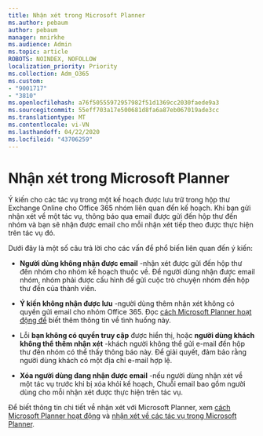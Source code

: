 ```yaml
---
title: Nhận xét trong Microsoft Planner
ms.author: pebaum
author: pebaum
manager: mnirkhe
ms.audience: Admin
ms.topic: article
ROBOTS: NOINDEX, NOFOLLOW
localization_priority: Priority
ms.collection: Adm_O365
ms.custom:
- "9001717"
- "3810"
ms.openlocfilehash: a76f50555972957982f51d1369cc2030faede9a3
ms.sourcegitcommit: 55eff703a17e500681d8fa6a87eb067019ade3cc
ms.translationtype: MT
ms.contentlocale: vi-VN
ms.lasthandoff: 04/22/2020
ms.locfileid: "43706259"
---
```

# <a name="comments-in-microsoft-planner"></a>Nhận xét trong Microsoft Planner

Ý kiến cho các tác vụ trong một kế hoạch được lưu trữ trong hộp thư Exchange Online cho Office 365 nhóm liên quan đến kế hoạch.  Khi bạn gửi nhận xét về một tác vụ, thông báo qua email được gửi đến hộp thư đến nhóm và bạn sẽ nhận được email cho mỗi nhận xét tiếp theo được thực hiện trên tác vụ đó.

Dưới đây là một số câu trả lời cho các vấn đề phổ biến liên quan đến ý kiến:

- **Người dùng không nhận được email** -nhận xét được gửi đến hộp thư đến nhóm cho nhóm kế hoạch thuộc về. Để người dùng nhận được email nhóm, nhóm phải được cấu hình để gửi cuộc trò chuyện nhóm đến hộp thư đến của thành viên.

- **Ý kiến không nhận được lưu** -người dùng thêm nhận xét không có quyền gửi email cho nhóm Office 365. Đọc [cách Microsoft Planner hoạt động để](https://techcommunity.microsoft.com/t5/planner-blog/how-microsoft-planner-works/ba-p/1214736) biết thêm thông tin về tình huống này.

- Lỗi **bạn không có quyền truy cập** được hiển thị, hoặc **người dùng khách không thể thêm nhận xét** -khách người không thể gửi e-mail đến hộp thư đến nhóm có thể thấy thông báo này. Để giải quyết, đảm bảo rằng người dùng khách có một địa chỉ e-mail hợp lệ.

- **Xóa người dùng đang nhận được email** -nếu người dùng nhận xét về một tác vụ trước khi bị xóa khỏi kế hoạch, Chuỗi email bao gồm người dùng cho mỗi nhận xét được thực hiện trên tác vụ.

Để biết thông tin chi tiết về nhận xét với Microsoft Planner, xem [cách Microsoft Planner hoạt động](https://techcommunity.microsoft.com/t5/planner-blog/how-microsoft-planner-works/ba-p/1214736) và [nhận xét về các tác vụ trong Microsoft Planner](https://support.microsoft.com/office/comment-on-tasks-in-microsoft-planner-fd4aedde-7785-4cd0-96ee-122fbc9140e1).

